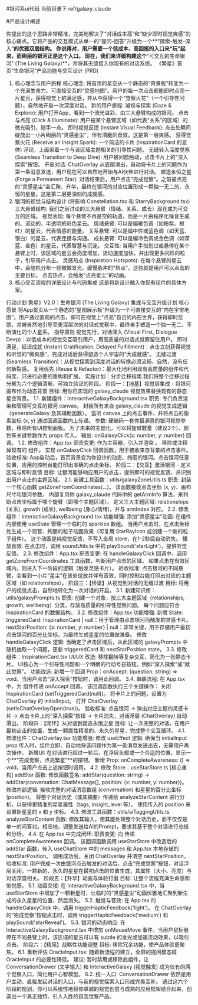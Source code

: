 
#银河系ui代码 当前目录下   ref/galaxy_claude

#产品设计阐述

你提出的这个思路非常精准，完美地解决了“对话成本高”和“缺少即时视觉爽感”的核心痛点。它将产品的交互模式从单一的“提问-回答”升级为一个**“探索-触发-深入”**的优雅双层结构。
你说得对，用户需要一个低成本、高回报的入口来“玩”起来，而绚丽的银河正是这个入口。
现在，我们来详细构建这个**“可交互的生命银河” (The Living Galaxy)**，并将其无缝接入你现有的对话系统。
《繁星》首页“生命银河”产品功能与交互设计 (PRD)
1. 核心理念与用户旅程
核心理念: 将首页的星空从一个静态的“背景板”转变为一个充满生命力、可直接交互的“灵感地图”。用户的每一次点击都能即时点亮一片星云，获得视觉上的满足感，并从中获得一个“觉察火花”（一个引导性问题），自然地开启一次深度对话。
新的用户旅程:
凝视与探索 (Gaze & Explore): 用户打开App，看到一个流光溢彩、由三大悬臂构成的银河。
点击与点亮 (Click & Illuminate): 用户被某个悬臂区域（如代表“关系”的区域）的微光吸引，随手一点。
即时视觉反馈 (Instant Visual Feedback): 点击处瞬间绽放出一小片绚丽的“灵感星尘”，伴有清脆的音效。这是第一层爽感。
获得觉察火花 (Receive an Insight Spark): 一个简洁的卡片 (InspirationCard 的变体) 浮现，上面带着一个与该区域主题相关的引导性问题。
无缝转入深度觉察 (Seamless Transition to Deep Dive): 用户被问题触动，点击卡片上的“深入探索”按钮。
开启对话: ChatOverlay 从底部滑出，自动将卡片上的问题作为第一条消息发送，用户现在可以自然地开始与AI伙伴进行对话。
塑造永恒之星 (Forge a Permanent Star): 对话结束后，用户点击“完成觉察”。之前被点亮的“灵感星尘”会汇聚、升华，最终在银河的对应位置形成一颗独一无二的、永恒的星星。这是第二层更深刻的成就感。
2. 银河的视觉与结构设计 (将影响 Constellation.tsx 和 StarryBackground.tsx)
三大悬臂结构:
我们之前讨论的三大悬臂（情绪、关系、成长）现在成为可交互的区域。
视觉表现: 每个悬臂不再是空的轨道，而是一片由程序化噪音生成的、流动的、半透明的彩色星云。
情绪悬臂: 可以是偏暖色调（如粉紫、橙红）的星云，代表情感的能量。
关系悬臂: 可以是偏中性或蓝色调（如天蓝、银白）的星云，代表连接与沟通。
成长悬臂: 可以是偏冷色调或金色调（如深蓝、金色）的星云，代表智慧与沉淀。
交互性: 当用户手指划过或悬停在某个悬臂上时，该区域的星云会亮度增加，流动速度加快，并出现更多闪烁的粒子，引导用户点击。
灵感热点 (Inspiration Hotspots):
在每个悬臂的星云中，会随机分布一些微微发光、缓慢脉冲的“热点”。这些就是用户可以点击的主要目标。
点击热点，会触发“点亮星尘”的动画。
3. 核心交互流程的详细设计与代码集成
这是将新设计融入你现有组件的具体方案。


行动计划
繁星》V2.0：生命银河 (The Living Galaxy) 集成与交互升级计划
核心愿景
将App首页从一个静态的“星图展示板”升级为一个可直接交互的“内在宇宙地图”。用户通过直观的点击，即可在视觉上“点亮”自己的内在世界，获得即时反馈，并被自然地引导至更深层次的对话式觉察中，最终亲手塑造一个独一无二、不断演化的个人星系。
指导原则
视觉先行，对话深入 (Visual First, Dialogue Deep)：以低成本的视觉交互吸引用户，用高质量的对话式觉察留住用户。
即时满足，延迟成就 (Instant Gratification, Delayed Fulfillment)：点击立刻获得视觉和听觉的“微爽感”，完成对话后获得塑造个人宇宙的“大成就感”。
无缝过渡 (Seamless Transition)：从视觉探索到深度对话的转换必须流畅、自然，没有任何断裂感。
复用优先 (Reuse & Refactor)：最大化地利用现有高质量的组件和代码库，只进行必要的重构和扩展。
实施计划：分步迁移指南
我们将整个迁移过程分解为六个逻辑清晰、可独立验证的阶段。
阶段一：【地基】视觉层集成 - 将银河画布作为动态背景
目标: 用你已实现的 galaxy_claude 视觉效果替换现有的静态星空背景。
1.1. 新建组件：InteractiveGalaxyBackground.tsx
职责:
专门负责渲染和管理可交互的银河 canvas。
封装所有来自 galaxy_claude 的视觉生成逻辑（generateGalaxy 及其辅助函数）。
监听 canvas 上的点击事件，并将点击的像素坐标 (x, y) 通过回调函数向上传递。
参数:
硬编码一套你最满意的银河视觉参数，移除所有UI控制面板。
为了未来的主题化，可以将旋臂数量（建议3个）、颜色等关键参数作为 props 传入。
输出: onGalaxyClick(x: number, y: number) 回调。
1.2. 修改组件：App.tsx
职责变更:
作为主容器，引入并渲染 <InteractiveGalaxyBackground />。
移除或注释掉现有的 <StarryBackground /> 组件。
实现 onGalaxyClick 回调函数，用于接收来自背景的点击事件。
验收标准: App启动后，首页背景变为你设计的动态、绚丽的银河。点击银河任意位置，应用的控制台能打印出准确的点击坐标。
阶段二：【交互】激活银河 - 定义区域与即时反馈
目标: 让银河能够响应用户的点击，提供即时的视觉反馈，并识别出用户点击的主题区域。
2.1. 新建工具函数：utils/galaxyZoneUtils.ts
职责:
封装一个核心函数 getZoneFromCoordinates(...)。
该函数接收点击坐标 (x, y)、画布尺寸和银河参数。
内部复用你 galaxy_claude 代码中的 getArmInfo 算法，来判断点击坐标属于哪个旋臂（即哪个主题区域）。
定义三大主题区域: relationships (关系), growth (成长), wellbeing (身心/情绪)，并与 armIndex 对应。
2.2. 修改组件：InteractiveGalaxyBackground.tsx
功能增强:
添加“灵感星尘”动画:
在组件内部使用 useState 管理一个临时的 sparkles 数组。
当用户点击时，在点击坐标处生成一个短暂、绚丽的粒子动画效果（可复用 StarRayIcon 或创建一个新的粒子组件）。
这个动画是纯视觉反馈，不写入全局 store，在1-2秒后自动消失。
播放音效: 在点击时，调用 soundUtils.ts 中的 playSound('starLight')，提供听觉反馈。
2.3. 修改组件：App.tsx
职责变更:
在 handleGalaxyClick 回调中，调用 getZoneFromCoordinates 工具函数，判断用户点击的区域。
如果点击在有效区域内，则进入下一阶段的逻辑（触发灵感卡片）。
验收标准: 点击银河的不同悬臂，会看到一小片“星尘”在该处绽放并伴有音效，同时控制台能打印出对应的主题区域（如 relationships）。
阶段三：【桥梁】从视觉到对话的无缝过渡
目标: 将用户的视觉点击，自然地转化为一次对话的开启。
3.1. 新建知识库：utils/galaxyPrompts.ts
职责:
创建一个对象，按三大主题区域（relationships, growth, wellbeing）分类，存放高质量的引导性觉察问题。
每个问题应符合 InspirationCard 的数据结构。
3.2. 修改组件：App.tsx
功能增强:
新增 State:
triggeredCard: InspirationCard | null：用于管理由点击银河而触发的灵感卡片。
nextStarPosition: {x: number, y: number} | null：非常关键，用于存储用户最初点击银河的百分比坐标，为最终生成星星的位置做准备。
修改 handleGalaxyClick 逻辑: 当确定了点击区域后，从此区域的 galaxyPrompts 中随机抽取一个问题，更新 triggeredCard 和 nextStarPosition state。
3.3. 修改组件：InspirationCard.tsx
UI/UX 改造:
移除翻转等复杂交互，简化为一张静态卡片。
UI核心为一个引导性问题和一个明确的行动号召按钮，例如“深入探索”或“就此觉察”。
功能改造:
新增一个回调 Prop：onAccept: (question: string) => void。当用户点击“深入探索”按钮时，调用此回调。
3.4. 串联流程:
在 App.tsx 中，为 <InspirationCard /> 组件传递 onAccept 回调。
该回调函数执行三个关键操作：
关闭 InspirationCard (setTriggeredCard(null))。
将卡片上的问题，设置为 ChatOverlay 的 initialInput。
打开 ChatOverlay (setIsChatOverlayOpen(true))。
验收标准: 点击银河 -> 弹出对应主题的灵感卡片 -> 点击卡片上的“深入探索”按钮 -> 卡片消失，对话浮层 (ChatOverlay) 自动滑出。
阶段四：【闭环】从对话到塑造永恒之星
目标: 让一次完整的对话，在用户最初点击的位置，生成一颗属性精准的、永久的星星，完成整个交互循环。
4.1. 修改组件：ChatOverlay.tsx
功能增强:
修改 useEffect 逻辑: 确保当 initialInput prop 传入时，组件立即、自动地将该问题作为第一条消息发送出去，无需用户再次操作。
新增UI: 在对话进行超过一轮后，在浮层头部或一个合适的位置，显示一个**“完成觉察，点亮繁星”**的按钮。
新增 Prop: onCompleteAwareness: () => void，当用户点击上述按钮时调用。
4.2. 修改 Store：useStarStore.ts
[核心重构] addStar 函数:
修改函数签名: addStar(question: string) -> addStar(conversation: ChatMessage[], position: {x: number, y: number})。
修改内部逻辑:
接收完整的对话消息数组 (conversation) 和星星的百分比坐标 (position)。
将整个对话历史（或其摘要）传递给 analyzeStarContent 进行分析，以获得更精准的星星属性（tags, insight_level 等）。
使用传入的 position 来设置新星星的 x 和 y 坐标。
4.3. 修改工具函数：utils/aiTaggingUtils.ts
analyzeStarContent 函数: 修改其输入，使其能处理整个对话历史，而不仅仅是单一的问答对。相应地，调整发送给AI的Prompt，要求其基于整个对话进行总结和分析。
4.4. 在 App.tsx 中完成闭环:
职责变更:
向 <ChatOverlay /> 传递 onCompleteAwareness 回调。
该回调函数调用 useStarStore 中改造后的 addStar 函数，传入 useChatStore 中的 messages 和 App.tsx 本地存储的 nextStarPosition。
调用成功后，关闭 ChatOverlay 并清空 nextStarPosition。
验收标准: 用户完成一次由银河点击触发的对话后，点击“完成觉察”按钮，对话浮层关闭，一颗新的、永久的星星在最初点击的位置生成，其属性（大小、亮度）与对话深度相关。
阶段五：【升华】动画与体验打磨
目标: 让整个流程充满生命感和愉悦感。
5.1. 动画交接:
在 InteractiveGalaxyBackground.tsx 中，当 useStarStore 中增加了一颗新星时，让临时的“灵感星尘”动画优雅地汇聚到新生成的永久星星的位置，然后消失。
5.2. 触觉与音效:
在 App.tsx 的 handleGalaxyClick 中，调用 triggerHapticFeedback('light')。
在 ChatOverlay 的“完成觉察”按钮点击时，调用 triggerHapticFeedback('medium') 和 playSound('starReveal')。
5.3. 银河的动态响应:
在 InteractiveGalaxyBackground.tsx 中增加 onMouseMove 事件。当用户鼠标悬停在不同悬臂上时，该区域的星云可以有 subtle 的发光或加速流动效果，以吸引点击。
阶段六：【精简】战略性功能调整
目标: 移除冗余功能，使产品体验更聚焦。
6.1. 重新评估 OracleInput.tsx:
随着新流程的建立，全屏的提问模态框 OracleInput 的必要性降低。
建议: 暂时禁用或移除此组件，让 ConversationDrawer (文字输入) 和 InteractiveGalaxy (视觉触发) 成为仅有的两个觉察入口，简化用户心智模型。
6.2. 统一入口:
ConversationDrawer 依然是用户主动、直接发起对话的入口，与新的视觉探索入口形成完美互补。
通过这六个阶段的规划，你可以系统性地将你卓越的视觉创意与成熟的应用框架结合起来，创造出一个真正独特、引人入胜的自我觉察产品。